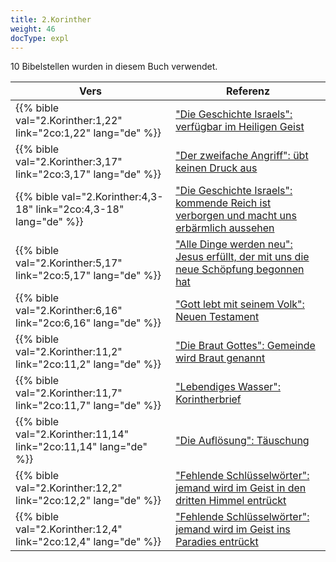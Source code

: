 ```yaml
---
title: 2.Korinther
weight: 46
docType: expl
---
```


10 Bibelstellen wurden in diesem Buch verwendet.

| Vers | Referenz |
|-------|-----------|
| {{% bible val="2.Korinther:1,22" link="2co:1,22" lang="de" %}} | ["Die Geschichte Israels": verfügbar im Heiligen Geist](../exampleSite/content/expl/../appl/topics/hero/who-rules-the-world#e6be) |
| {{% bible val="2.Korinther:3,17" link="2co:3,17" lang="de" %}} | ["Der zweifache Angriff": übt keinen Druck aus](../exampleSite/content/expl/../expl/content/beasts/the-nature-of-the-beast-in-the-book-of-revelation#a89e) |
| {{% bible val="2.Korinther:4,3-18" link="2co:4,3-18" lang="de" %}} | ["Die Geschichte Israels": kommende Reich ist verborgen und macht uns erbärmlich aussehen](../exampleSite/content/expl/../appl/topics/hero/who-rules-the-world#e6be) |
| {{% bible val="2.Korinther:5,17" link="2co:5,17" lang="de" %}} | ["Alle Dinge werden neu":  Jesus erfüllt, der mit uns die neue Schöpfung begonnen hat](../exampleSite/content/expl/../expl/content/paradise/the-new-jerusalem#d592) |
| {{% bible val="2.Korinther:6,16" link="2co:6,16" lang="de" %}} | ["Gott lebt mit seinem Volk": Neuen Testament](../exampleSite/content/expl/../expl/content/paradise/the-new-jerusalem#f42c) |
| {{% bible val="2.Korinther:11,2" link="2co:11,2" lang="de" %}} | ["Die Braut Gottes": Gemeinde wird Braut genannt](../exampleSite/content/expl/../expl/background/israel/the-church-is-part-of-israel#67c0) |
| {{% bible val="2.Korinther:11,7" link="2co:11,7" lang="de" %}} | ["Lebendiges Wasser": Korintherbrief](../exampleSite/content/expl/../expl/content/paradise/the-new-jerusalem#8a3f) |
| {{% bible val="2.Korinther:11,14" link="2co:11,14" lang="de" %}} | ["Die Auflösung": Täuschung ](../exampleSite/content/expl/../expl/content/seals/the-mystery-of-the-four-horse-men#8d71) |
| {{% bible val="2.Korinther:12,2" link="2co:12,2" lang="de" %}} | ["Fehlende Schlüsselwörter": jemand wird im Geist in den dritten Himmel entrückt](../exampleSite/content/expl/../expl/topics/others/the-rapture#0f61) |
| {{% bible val="2.Korinther:12,4" link="2co:12,4" lang="de" %}} | ["Fehlende Schlüsselwörter": jemand wird im Geist ins Paradies entrückt](../exampleSite/content/expl/../expl/topics/others/the-rapture#0f61) |
